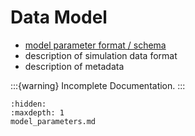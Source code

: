 # Data Model

- [model parameter format / schema](model_parameters.md)
- description of simulation data format
- description of metadata

:::{warning}
Incomplete Documentation.
:::

```{toctree}
:hidden:
:maxdepth: 1
model_parameters.md
```
